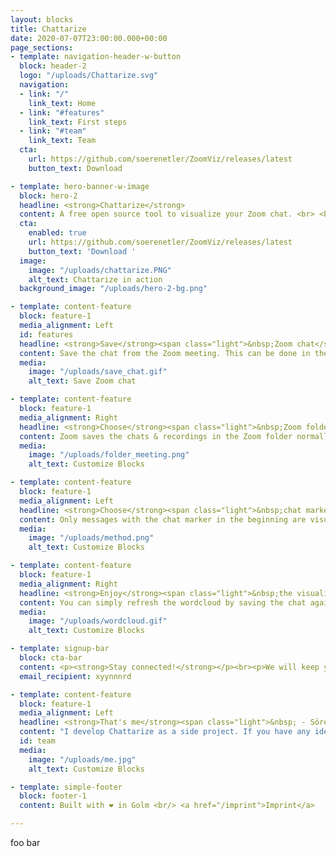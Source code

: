 ```yaml
---
layout: blocks
title: Chattarize
date: 2020-07-07T23:00:00.000+00:00
page_sections:
- template: navigation-header-w-button
  block: header-2
  logo: "/uploads/Chattarize.svg"
  navigation:
  - link: "/"
    link_text: Home
  - link: "#features"
    link_text: First steps
  - link: "#team"
    link_text: Team
  cta:
    url: https://github.com/soerenetler/ZoomViz/releases/latest
    button_text: Download

- template: hero-banner-w-image
  block: hero-2
  headline: <strong>Chattarize</strong>
  content: A free open source tool to visualize your Zoom chat. <br> <br> Chattarize can help you with stunning visualizations of the Zoom chat and make the participants of your online workshop part of your presentation without forcing them to leave the Zoom environment (and potentially get lost on the Internet).
  cta:
    enabled: true
    url: https://github.com/soerenetler/ZoomViz/releases/latest
    button_text: 'Download '
  image:
    image: "/uploads/chattarize.PNG"
    alt_text: Chattarize in action
  background_image: "/uploads/hero-2-bg.png"

- template: content-feature
  block: feature-1
  media_alignment: Left
  id: features
  headline: <strong>Save</strong><span class="light">&nbsp;Zoom chat</span>
  content: Save the chat from the Zoom meeting. This can be done in the chat panel above the input field. Click "..." and "Save Chat".
  media:
    image: "/uploads/save_chat.gif"
    alt_text: Save Zoom chat

- template: content-feature
  block: feature-1
  media_alignment: Right
  headline: <strong>Choose</strong><span class="light">&nbsp;Zoom folder and meeting</span>
  content: Zoom saves the chats & recordings in the Zoom folder normally located in the Documents folder. If it is not automaticallly detected, please select it. Afterwards, choose the meeting you want to visualize. The current / most recent meeting is pre-selected.
  media:
    image: "/uploads/folder_meeting.png"
    alt_text: Customize Blocks

- template: content-feature
  block: feature-1
  media_alignment: Left
  headline: <strong>Choose</strong><span class="light">&nbsp;chat marker</span>
  content: Only messages with the chat marker in the beginning are visualized in the Chattarize wordcloud. You can define one chat marker per question you pose to your audience.
  media:
    image: "/uploads/method.png"
    alt_text: Customize Blocks

- template: content-feature
  block: feature-1
  media_alignment: Right
  headline: <strong>Enjoy</strong><span class="light">&nbsp;the visualization</span>
  content: You can simply refresh the wordcloud by saving the chat again.
  media:
    image: "/uploads/wordcloud.gif"
    alt_text: Customize Blocks

- template: signup-bar
  block: cta-bar
  content: <p><strong>Stay connected!</strong></p><br><p>We will keep you infonformed about new features and everything around Chattarize!</p>
  email_recipient: xyynnnrd

- template: content-feature
  block: feature-1
  media_alignment: Left
  headline: <strong>That's me</strong><span class="light">&nbsp; - Sören</span>
  content: "I develop Chattarize as a side project. If you have any ideas for improvements, let me know: Either create a github issue or send an e-mail to hello@soeren101.de"
  id: team
  media:
    image: "/uploads/me.jpg"
    alt_text: Customize Blocks

- template: simple-footer
  block: footer-1
  content: Built with ❤︎ in Golm <br/> <a href="/imprint">Imprint</a>

---
```

foo bar